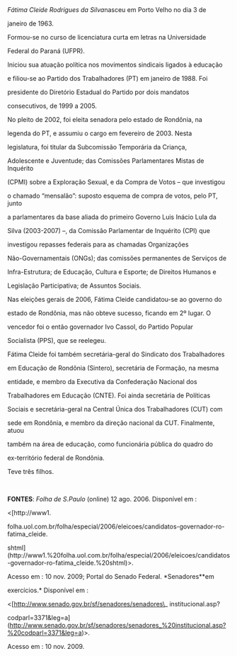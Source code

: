 

 



*Fátima Cleide Rodrigues da Silva*nasceu em Porto Velho no dia 3 de

janeiro de 1963.



Formou-se no curso de licenciatura curta em letras na Universidade

Federal do Paraná (UFPR).



Iniciou sua atuação política nos movimentos sindicais ligados à educação

e filiou-se ao Partido dos Trabalhadores (PT) em janeiro de 1988. Foi

presidente do Diretório Estadual do Partido por dois mandatos

consecutivos, de 1999 a 2005.



No pleito de 2002, foi eleita senadora pelo estado de Rondônia, na

legenda do PT, e assumiu o cargo em fevereiro de 2003. Nesta

legislatura, foi titular da Subcomissão Temporária da Criança,

Adolescente e Juventude; das Comissões Parlamentares Mistas de Inquérito

(CPMI) sobre a Exploração Sexual, e da Compra de Votos – que investigou

o chamado “mensalão”: suposto esquema de compra de votos, pelo PT, junto

a parlamentares da base aliada do primeiro Governo Luis Inácio Lula da

Silva (2003-2007) –, da Comissão Parlamentar de Inquérito (CPI) que

investigou repasses federais para as chamadas Organizações

Não-Governamentais (ONGs); das comissões permanentes de Serviços de

Infra-Estrutura; de Educação, Cultura e Esporte; de Direitos Humanos e

Legislação Participativa; de Assuntos Sociais.



Nas eleições gerais de 2006, Fátima Cleide candidatou-se ao governo do

estado de Rondônia, mas não obteve sucesso, ficando em 2º lugar. O

vencedor foi o então governador Ivo Cassol, do Partido Popular

Socialista (PPS), que se reelegeu.



Fátima Cleide foi também secretária-geral do Sindicato dos Trabalhadores

em Educação de Rondônia (Sintero), secretária de Formação, na mesma

entidade, e membro da Executiva da Confederação Nacional dos

Trabalhadores em Educação (CNTE). Foi ainda secretária de Políticas

Sociais e secretária-geral na Central Única dos Trabalhadores (CUT) com

sede em Rondônia, e membro da direção nacional da CUT. Finalmente, atuou

também na área de educação, como funcionária pública do quadro do

ex-território federal de Rondônia.



Teve três filhos.



 



**FONTES**: *Folha de S.Paulo* (online) 12 ago. 2006. Disponível em :

\<[http://www1.

folha.uol.com.br/folha/especial/2006/eleicoes/candidatos-governador-ro-fatima\_cleide.

shtml](http://www1.%20folha.uol.com.br/folha/especial/2006/eleicoes/candidatos-governador-ro-fatima_cleide.%20shtml)\>.

Acesso em : 10 nov. 2009; Portal do Senado Federal. *Senadores**em

exercícios.* Disponível em :

\<[http://www.senado.gov.br/sf/senadores/senadores\_ institucional.asp?

codparl=3371&leg=a](http://www.senado.gov.br/sf/senadores/senadores_%20institucional.asp?%20codparl=3371&leg=a)\>.

Acesso em : 10 nov. 2009.



 



 



 

